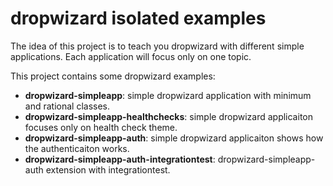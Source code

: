 dropwizard isolated examples
==========

The idea of this project is to teach you dropwizard with different simple applications. Each application will focus only on one topic.

This project contains some dropwizard examples:


- **dropwizard-simpleapp**: simple dropwizard application with minimum and rational classes.
- **dropwizard-simpleapp-healthchecks**: simple dropwizard applicaiton focuses only on health check theme.
- **dropwizard-simpleapp-auth**: simple dropwizard applicaiton shows how the authenticaiton works.
- **dropwizard-simpleapp-auth-integrationtest**: dropwizard-simpleapp-auth extension with integrationtest.
